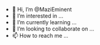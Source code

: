- 👋 Hi, I’m @MaziEminent
- 👀 I’m interested in ...
- 🌱 I’m currently learning ...
- 💞️ I’m looking to collaborate on ...
- 📫 How to reach me ...

<!---
MaziEminent/MaziEminent is a ✨ special ✨ repository because its `README.md` (this file) appears on your GitHub profile.
You can click the Preview link to take a look at your changes.
--->
